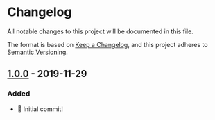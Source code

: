 # Changelog
All notable changes to this project will be documented in this file.

The format is based on [Keep a Changelog](https://keepachangelog.com/en/1.0.0/), and this project adheres to [Semantic Versioning](https://semver.org/spec/v2.0.0.html).

## [1.0.0] - 2019-11-29
### Added
- :tada: Initial commit!

[1.0.0]: https://github.com/elodon/TkMemory/commit/master
